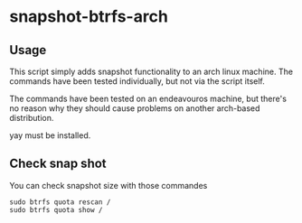 # snapshot-btrfs-arch

## Usage
This script simply adds snapshot functionality to an arch linux machine. The commands have been tested individually, but not via the script itself.  
  
The commands have been tested on an endeavouros machine, but there's no reason why they should cause problems on another arch-based distribution.  
  
yay must be installed.  

## Check snap shot

You can check snapshot size with those commandes

```
sudo btrfs quota rescan /
sudo btrfs quota show /
```

